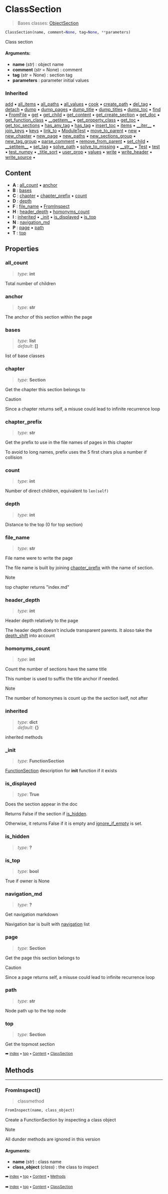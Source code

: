 # ClassSection

> Bases classes: [ObjectSection](pydoc-objectsection.md)

``` python
ClassSection(name, comment=None, tag=None, **parameters)
```

Class section

#### Arguments:
- **name** (_str_) : object name
- **comment** (_str_ = None) : comment
- **tag** (_str_ = None) : section tag
- **parameters** : parameter initial values

### Inherited

[add](tree-tree.md#add) :black_small_square: [all_items](tree-tree.md#all_items) :black_small_square: [all_paths](tree-tree.md#all_paths) :black_small_square: [all_values](tree-tree.md#all_values) :black_small_square: [cook](docum-section.md#cook) :black_small_square: [create_path](tree-tree.md#create_path) :black_small_square: [del_tag](docum-section.md#del_tag) :black_small_square: [detach](tree-tree.md#detach) :black_small_square: [dump](tree-tree.md#dump) :black_small_square: [dump_pages](docum-section.md#dump_pages) :black_small_square: [dump_title](docum-section.md#dump_title) :black_small_square: [dump_titles](docum-section.md#dump_titles) :black_small_square: [dump_toc](docum-section.md#dump_toc) :black_small_square: [find](tree-tree.md#find) :black_small_square: [FromFile](tree-tree.md#fromfile) :black_small_square: [get](tree-tree.md#get) :black_small_square: [get_child](tree-treelist.md#get_child) :black_small_square: [get_content](docum-section.md#get_content) :black_small_square: [get_create_section](docum-section.md#get_create_section) :black_small_square: [get_doc](pydoc-objectsection.md#get_doc) :black_small_square: [get_function_class](pydoc-objectsection.md#get_function_class) :black_small_square: [\_\_getitem__](tree-tree.md#__getitem__) :black_small_square: [get_property_class](pydoc-objectsection.md#get_property_class) :black_small_square: [get_toc](docum-section.md#get_toc) :black_small_square: [get_toc_sections](docum-section.md#get_toc_sections) :black_small_square: [has_any_tag](docum-section.md#has_any_tag) :black_small_square: [has_tag](docum-section.md#has_tag) :black_small_square: [insert_toc](docum-section.md#insert_toc) :black_small_square: [items](tree-treelist.md#items) :black_small_square: [\_\_iter__](tree-tree.md#__iter__) :black_small_square: [join_keys](tree-tree.md#join_keys) :black_small_square: [keys](tree-treelist.md#keys) :black_small_square: [link_to](docum-section.md#link_to) :black_small_square: [ModuleTest](docum-section.md#moduletest) :black_small_square: [move_to_parent](tree-tree.md#move_to_parent) :black_small_square: [new](docum-section.md#new) :black_small_square: [new_chapter](docum-section.md#new_chapter) :black_small_square: [new_page](docum-section.md#new_page) :black_small_square: [new_paths](tree-tree.md#new_paths) :black_small_square: [new_sections_group](docum-section.md#new_sections_group) :black_small_square: [new_tag_group](docum-section.md#new_tag_group) :black_small_square: [parse_comment](docum-section.md#parse_comment) :black_small_square: [remove_from_parent](tree-treelist.md#remove_from_parent) :black_small_square: [set_child](tree-treelist.md#set_child) :black_small_square: [\_\_setitem__](tree-tree.md#__setitem__) :black_small_square: [set_tag](docum-section.md#set_tag) :black_small_square: [solve_path](tree-tree.md#solve_path) :black_small_square: [solve_to_missing](tree-tree.md#solve_to_missing) :black_small_square: [\_\_str__](pydoc-objectsection.md#__str__) :black_small_square: [Test](docum-section.md#test) :black_small_square: [test](parse---parser.md#test) :black_small_square: [test_numpy](tree-tree.md#test_numpy) :black_small_square: [\_title_sort](docum-section.md#_title_sort) :black_small_square: [user_prop](docum-section.md#user_prop) :black_small_square: [values](tree-treelist.md#values) :black_small_square: [write](docum-section.md#write) :black_small_square: [write_header](docum-section.md#write_header) :black_small_square: [write_source](docum-section.md#write_source) :black_small_square:

## Content

- **A** : [all_count](pydoc-classsection.md#all_count) :black_small_square: [anchor](pydoc-classsection.md#anchor)
- **B** : [bases](pydoc-classsection.md#bases)
- **C** : [chapter](pydoc-classsection.md#chapter) :black_small_square: [chapter_prefix](pydoc-classsection.md#chapter_prefix) :black_small_square: [count](pydoc-classsection.md#count)
- **D** : [depth](pydoc-classsection.md#depth)
- **F** : [file_name](pydoc-classsection.md#file_name) :black_small_square: [FromInspect](pydoc-classsection.md#frominspect)
- **H** : [header_depth](pydoc-classsection.md#header_depth) :black_small_square: [homonyms_count](pydoc-classsection.md#homonyms_count)
- **I** : [inherited](pydoc-classsection.md#inherited) :black_small_square: [\_init](pydoc-classsection.md#_init) :black_small_square: [is_displayed](pydoc-classsection.md#is_displayed) :black_small_square: [is_top](pydoc-classsection.md#is_top)
- **N** : [navigation_md](pydoc-classsection.md#navigation_md)
- **P** : [page](pydoc-classsection.md#page) :black_small_square: [path](pydoc-classsection.md#path)
- **T** : [top](pydoc-classsection.md#top)

## Properties



### all_count

> _type_: **int**
>

Total number of children

### anchor

> _type_: **str**
>

The anchor of this section within the page

### bases

> _type_: **list**<br> _default_: **[]**
>

list of base classes

### chapter

> _type_: **Section**
>

Get the chapter this section belongs to

> [!CAUTION]
> Since a chapter returns self, a misuse could lead to infinite recurrence loop

### chapter_prefix

> _type_: **str**
>

Get the prefix to use in the file names of pages in this chapter

To avoid to long names, prefix uses the 5 first chars plus a number
if collision

### count

> _type_: **int**
>

Number of direct children, equivalent to `len(self)`

### depth

> _type_: **int**
>

Distance to the top (0 for top section)

### file_name

> _type_: **str**
>

File name were to write the page

The file name is built by joining [chapter_prefix](pydoc-classsection.md#chapter_prefix) with the name of section.

> [!NOTE]
> top chapter returns "index.md"

### header_depth

> _type_: **int**
>

Header depth relatively to the page

The header depth doesn't include transparent parents. It aloso take
the [depth_shift](docum-section.md#depth_shift) into account

### homonyms_count

> _type_: **int**
>

Count the number of sections have the same title

This number is used to suffix the title anchor if needed.

> [!NOTE]
> The number of homonymes is count up the the section iself, not after

### inherited

> _type_: **dict**<br> _default_: **{}**
>

inherited methods

### \_init

> _type_: **FunctionSection**
>

[FunctionSection](pydoc-functionsection.md) description for __init__ function if it exists

### is_displayed

> _type_: **True**
>

Does the section appear in the doc

Returns False if the section if [is_hidden](pydoc-classsection.md#is_hidden).

Otherwise, it returns False if it is empty and [ignore_if_empty](docum-section.md#ignore_if_empty) is set.

### is_hidden

> _type_: **?**
>

### is_top

> _type_: **bool**
>

True if owner is None

### navigation_md

> _type_: **?**
>

Get navigation markdown

Navigation bar is built with [navigation](docum-section.md#navigation) list

### page

> _type_: **Section**
>

Get the page this section belongs to

> [!CAUTION]
> Since a page returns self, a misuse could lead to infinite recurrence loop

### path

> _type_: **str**
>

Node path up to the top node

### top

> _type_: **Section**
>

Get the topmost section

<sub>:arrow_right: [index](index.md) :black_small_square: [top](#classsection) :black_small_square: [Content](#content) :black_small_square: [ClassSection](pydoc-classsection.md)</sub>

## Methods



----------
### FromInspect()

> classmethod

``` python
FromInspect(name, class_object)
```

Create a FunctionSection by inspecting a class object

> [!NOTE]
> All dunder methods are ignored in this version

#### Arguments:
- **name** (_str_) : class name
- **class_object** (_class_) : the class to inspect

<sub>:arrow_right: [index](index.md) :black_small_square: [top](#classsection) :black_small_square: [Content](#content) :black_small_square: [Methods](pydoc-classsection.md#methods)</sub>

<sub>:arrow_right: [index](index.md) :black_small_square: [top](#classsection) :black_small_square: [Content](#content) :black_small_square: [ClassSection](pydoc-classsection.md)</sub>